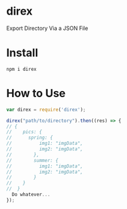 # direx
Export Directory Via a JSON File

# Install
```
npm i direx
```

# How to Use

``` javascript
var direx = require('direx');

direx("path/to/directory").then((res) => {
// {
//    pics: {
//      spring: {
//          img1: "imgData",
//          img2: "imgData",
//        },
//        summer: {
//          img1: "imgData",
//          img2: "imgData",
//        }
//    }
//  }
  Do whatever...
});
```